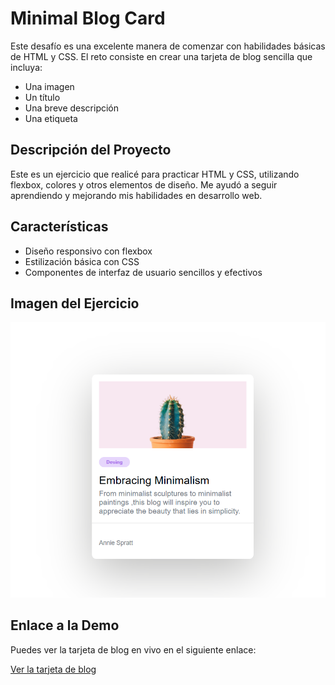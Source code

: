 # Minimal Blog Card

Este desafío es una excelente manera de comenzar con habilidades básicas de HTML y CSS. El reto consiste en crear una tarjeta de blog sencilla que incluya:

- Una imagen
- Un título
- Una breve descripción
- Una etiqueta

## Descripción del Proyecto

Este es un ejercicio que realicé para practicar HTML y CSS, utilizando flexbox, colores y otros elementos de diseño. Me ayudó a seguir aprendiendo y mejorando mis habilidades en desarrollo web.

## Características

- Diseño responsivo con flexbox
- Estilización básica con CSS
- Componentes de interfaz de usuario sencillos y efectivos

## Imagen del Ejercicio
![Minimal Blog Card ](img/blog.png)

## Enlace a la Demo

Puedes ver la tarjeta de blog en vivo en el siguiente enlace:

[Ver la tarjeta de blog](https://greg0910.github.io/Minimal-Blog-Card-/)

